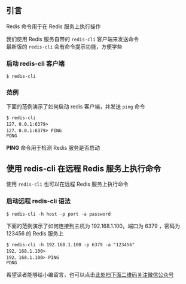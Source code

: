 ## 引言
Redis 命令用于在 Redis 服务上执行操作

我们使用 Redis 服务自带的 `redis-cli` 客户端来发送命令  
最新版的 `redis-cli` 会有命令提示功能，方便学些

### 启动 redis-cli 客户端 ###

```
$ redis-cli
```

### 范例 ###

下面的范例演示了如何启动 redis 客户端，并发送 `ping` 命令

```
$ redis-cli
127、0.0.1:6379>
127、0.0.1:6379> PING
PONG
```

**PING** 命令用于检测 Redis 服务是否启动

## 使用 redis-cli 在远程 Redis 服务上执行命令 ##

使用 `redis-cli` 也可以在远程 Redis 服务上执行命令

### 启动远程 redis-cli 语法 ###

```
$ redis-cli -h host -p port -a password
```

下面的范例演示了如何连接到主机为 192.168.1.100，端口为 6379 ，密码为 123456 的 Redis 服务上

```
$ redis-cli -h 192.168.1.100 -p 6379 -a "123456"
192、168.1.100>
192、168.1.100> PING
PONG
```


希望读者能够给小编留言，也可以点击[此处扫下面二维码关注微信公众号](https://www.ycbbs.vip/?p=28 "此处扫下面二维码关注微信公众号")